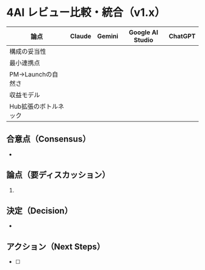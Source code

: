 # 4AI レビュー比較・統合（v1.x）

| 論点 | Claude | Gemini | Google AI Studio | ChatGPT |
|---|---|---|---|---|
| 構成の妥当性 |  |  |  |  |
| 最小連携点 |  |  |  |  |
| PM→Launchの自然さ |  |  |  |  |
| 収益モデル |  |  |  |  |
| Hub拡張のボトルネック |  |  |  |  |

## 合意点（Consensus）
- 

## 論点（要ディスカッション）
1. 

## 決定（Decision）
- 

## アクション（Next Steps）
- [ ] 
